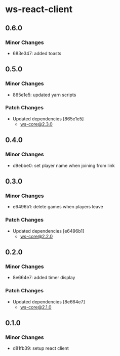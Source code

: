 # ws-react-client

## 0.6.0

### Minor Changes

- 683e347: added toasts

## 0.5.0

### Minor Changes

- 865e1e5: updated yarn scripts

### Patch Changes

- Updated dependencies [865e1e5]
  - ws-core@2.3.0

## 0.4.0

### Minor Changes

- d9ebbe0: set player name when joining from link

## 0.3.0

### Minor Changes

- e6496b1: delete games when players leave

### Patch Changes

- Updated dependencies [e6496b1]
  - ws-core@2.2.0

## 0.2.0

### Minor Changes

- 8e664e7: added timer display

### Patch Changes

- Updated dependencies [8e664e7]
  - ws-core@2.1.0

## 0.1.0

### Minor Changes

- d81fb39: setup react client
